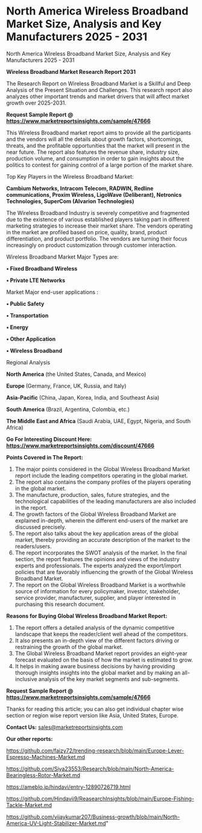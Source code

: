 # North America Wireless Broadband Market Size, Analysis and Key Manufacturers 2025 - 2031
North America Wireless Broadband Market Size, Analysis and Key Manufacturers 2025 - 2031

<strong>Wireless Broadband Market Research Report 2031</strong>

The Research Report on Wireless Broadband Market is a Skillful and Deep Analysis of the Present Situation and Challenges. This research report also analyzes other important trends and market drivers that will affect market growth over 2025-2031.

<strong>Request Sample Report @ <a href=https://www.marketreportsinsights.com/sample/47666>https://www.marketreportsinsights.com/sample/47666</a></strong>

This Wireless Broadband market report aims to provide all the participants and the vendors will all the details about growth factors, shortcomings, threats, and the profitable opportunities that the market will present in the near future. The report also features the revenue share, industry size, production volume, and consumption in order to gain insights about the politics to contest for gaining control of a large portion of the market share.

Top Key Players in the Wireless Broadband Market:

<strong>Cambium Networks, Intracom Telecom, RADWIN, Redline communications, Proxim Wireless, LigoWave (Deliberant), Netronics Technologies, SuperCom (Alvarion Technologies)</strong>

The Wireless Broadband Industry is severely competitive and fragmented due to the existence of various established players taking part in different marketing strategies to increase their market share. The vendors operating in the market are profiled based on price, quality, brand, product differentiation, and product portfolio. The vendors are turning their focus increasingly on product customization through customer interaction.

Wireless Broadband Market Major Types are:

<strong>•  Fixed Broadband Wireless

•  Private LTE Networks</strong>

Market Major end-user applications :

<strong>•  Public Safety

•  Transportation

•  Energy

•  Other Application

•  Wireless Broadband</strong>

Regional Analysis

</u><strong><b>North America</b></strong> (the United States, Canada, and Mexico)

<strong><b>Europe </b></strong>(Germany, France, UK, Russia, and Italy)

<strong><b>Asia-Pacific</b></strong> (China, Japan, Korea, India, and Southeast Asia)

<strong><b>South America</b></strong> (Brazil, Argentina, Colombia, etc.)

<strong><b>The Middle East and Africa</b></strong> (Saudi Arabia, UAE, Egypt, Nigeria, and South Africa)

<strong>Go For Interesting Discount Here: <a href=https://www.marketreportsinsights.com/discount/47666>https://www.marketreportsinsights.com/discount/47666</a></strong>

<strong>Points Covered in The Report:</strong>
<ol>
  <li>The major points considered in the Global Wireless Broadband Market report include the leading competitors operating in the global market.</li>
  <li>The report also contains the company profiles of the players operating in the global market.</li>
  <li>The manufacture, production, sales, future strategies, and the technological capabilities of the leading manufacturers are also included in the report.</li>
  <li>The growth factors of the Global Wireless Broadband Market are explained in-depth, wherein the different end-users of the market are discussed precisely.</li>
  <li>The report also talks about the key application areas of the global market, thereby providing an accurate description of the market to the readers/users.</li>
  <li>The report incorporates the SWOT analysis of the market. In the final section, the report features the opinions and views of the industry experts and professionals. The experts analyzed the export/import policies that are favorably influencing the growth of the Global Wireless Broadband Market.</li>
  <li>The report on the Global Wireless Broadband Market is a worthwhile source of information for every policymaker, investor, stakeholder, service provider, manufacturer, supplier, and player interested in purchasing this research document.</li>
</ol>
<strong>Reasons for Buying Global Wireless Broadband Market Report:</strong>

<ol>
  <li>The report offers a detailed analysis of the dynamic competitive landscape that keeps the reader/client well ahead of the competitors.</li>
  <li>It also presents an in-depth view of the different factors driving or restraining the growth of the global market.</li>
  <li>The Global Wireless Broadband Market report provides an eight-year forecast evaluated on the basis of how the market is estimated to grow.</li>
  <li>It helps in making aware business decisions by having providing thorough insights insights into the global market and by making an all-inclusive analysis of the key market segments and sub-segments.</li>
</ol>
<strong>Request Sample Report @ <a href=https://www.marketreportsinsights.com/sample/47666>https://www.marketreportsinsights.com/sample/47666</a></strong>


Thanks for reading this article; you can also get individual chapter wise section or region wise report version like Asia, United States, Europe.

<strong>Contact Us:</strong>
sales@marketreportsinsights.com

<strong>Our other reports:</strong>

<a href=https://github.com/faizy72/trending-research/blob/main/Europe-Lever-Espresso-Machines-Market.md>https://github.com/faizy72/trending-research/blob/main/Europe-Lever-Espresso-Machines-Market.md</a>

<a href=https://github.com/Siya23553/Research/blob/main/North-America-Bearingless-Rotor-Market.md>https://github.com/Siya23553/Research/blob/main/North-America-Bearingless-Rotor-Market.md</a>

<a href=https://ameblo.jp/hindavi/entry-12890726719.html>https://ameblo.jp/hindavi/entry-12890726719.html</a>

<a href=https://github.com/Hindavii9/ReasearchInsights/blob/main/Europe-Fishing-Tackle-Market.md>https://github.com/Hindavii9/ReasearchInsights/blob/main/Europe-Fishing-Tackle-Market.md</a>

<a href=https://github.com/vijaykumar207/Business-growth/blob/main/North-America-UV-Light-Stabilizer-Market.md>https://github.com/vijaykumar207/Business-growth/blob/main/North-America-UV-Light-Stabilizer-Market.md</a>"
